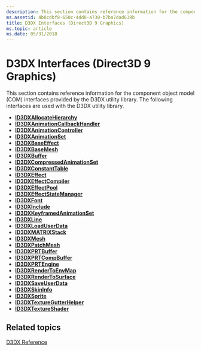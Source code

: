 ```yaml
---
description: This section contains reference information for the component object model (COM) interfaces provided by the D3DX utility library. The following interfaces are used with the D3DX utility library.
ms.assetid: 4b8cdbf8-650c-4dd8-a730-b7ba7dad638b
title: D3DX Interfaces (Direct3D 9 Graphics)
ms.topic: article
ms.date: 05/31/2018
---
```


# D3DX Interfaces (Direct3D 9 Graphics)

This section contains reference information for the component object model (COM) interfaces provided by the D3DX utility library. The following interfaces are used with the D3DX utility library.

-   [**ID3DXAllocateHierarchy**](id3dxallocatehierarchy.md)
-   [**ID3DXAnimationCallbackHandler**](id3dxanimationcallbackhandler.md)
-   [**ID3DXAnimationController**](id3dxanimationcontroller.md)
-   [**ID3DXAnimationSet**](id3dxanimationset.md)
-   [**ID3DXBaseEffect**](id3dxbaseeffect.md)
-   [**ID3DXBaseMesh**](id3dxbasemesh.md)
-   [**ID3DXBuffer**](id3dxbuffer.md)
-   [**ID3DXCompressedAnimationSet**](id3dxcompressedanimationset.md)
-   [**ID3DXConstantTable**](id3dxconstanttable.md)
-   [**ID3DXEffect**](id3dxeffect.md)
-   [**ID3DXEffectCompiler**](id3dxeffectcompiler.md)
-   [**ID3DXEffectPool**](id3dxeffectpool.md)
-   [**ID3DXEffectStateManager**](id3dxeffectstatemanager.md)
-   [**ID3DXFont**](id3dxfont.md)
-   [**ID3DXInclude**](id3dxinclude.md)
-   [**ID3DXKeyframedAnimationSet**](id3dxkeyframedanimationset.md)
-   [**ID3DXLine**](id3dxline.md)
-   [**ID3DXLoadUserData**](id3dxloaduserdata.md)
-   [**ID3DXMATRIXStack**](id3dxmatrixstack.md)
-   [**ID3DXMesh**](id3dxmesh.md)
-   [**ID3DXPatchMesh**](id3dxpatchmesh.md)
-   [**ID3DXPRTBuffer**](id3dxprtbuffer.md)
-   [**ID3DXPRTCompBuffer**](id3dxprtcompbuffer.md)
-   [**ID3DXPRTEngine**](id3dxprtengine.md)
-   [**ID3DXRenderToEnvMap**](id3dxrendertoenvmap.md)
-   [**ID3DXRenderToSurface**](id3dxrendertosurface.md)
-   [**ID3DXSaveUserData**](id3dxsaveuserdata.md)
-   [**ID3DXSkinInfo**](id3dxskininfo.md)
-   [**ID3DXSprite**](id3dxsprite.md)
-   [**ID3DXTextureGutterHelper**](id3dxtexturegutterhelper.md)
-   [**ID3DXTextureShader**](id3dxtextureshader.md)

## Related topics

<dl> <dt>

[D3DX Reference](dx9-graphics-reference-d3dx.md)
</dt> </dl>

 

 



